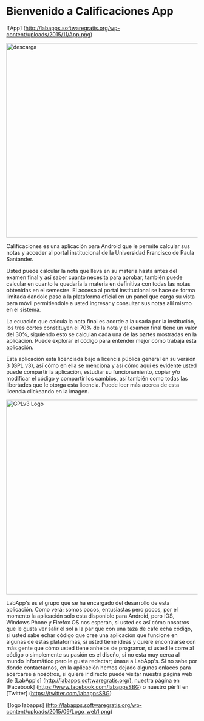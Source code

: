 # Bienvenido a Calificaciones App

![App] (http://labapps.softwaregratis.org/wp-content/uploads/2015/11/App.png)

<a title="Descargar Aplicación" href="https://drive.google.com/file/d/0B32jdr7ql6KnM1psWjVNQVZvVjg/view"><img width="512" alt="descarga" src="http://labapps.softwaregratis.org/wp-content/uploads/2015/11/Descargar.png"/></a>

Calificaciones es una aplicación para Android que le permite calcular sus notas y acceder al portal institucional de la Universidad Francisco de Paula Santander.

Usted puede calcular la nota que lleva en su materia hasta antes del examen final y así saber cuanto necesita para aprobar, también puede calcular en cuanto le quedaría la materia en definitiva con todas las notas obtenidas en el semestre. El acceso al portal institucional se hace de forma limitada dandole paso a la plataforma oficial en un panel que carga su vista para móvil permitiendole a usted ingresar y consultar sus notas allí mismo en el sistema.

La ecuación que calcula la nota final es acorde a la usada por la institución, los tres cortes constituyen el 70% de la nota y el examen final tiene un valor del 30%, siguiendo esto se calculan cada una de las partes mostradas en la aplicación. Puede explorar el código para entender mejor cómo trabaja esta aplicación. 

Esta aplicación esta licenciada bajo a licencia pública general en su versión 3 (GPL v3), así cómo en ella se menciona y así cómo aquí es evidente usted puede compartir la aplicación, estudiar su funcionamiento, copiar y/o modificar el código y compartir los cambios, así también como todas las libertades que le otorga esta licencia. Puede leer más acerca de esta licencia clickeando en la imagen.

<a title="By Free Software Foundation, via Wikimedia Commons" href="http://www.gnu.org/licenses/gpl-3.0.en.html"><img width="512" alt="GPLv3 Logo" src="https://upload.wikimedia.org/wikipedia/commons/thumb/9/93/GPLv3_Logo.svg/512px-GPLv3_Logo.svg.png"/></a>

LabApp's es el grupo que se ha encargado del desarrollo de esta aplicación. Como verá; somos pocos, entusiastas pero pocos, por el momento la aplicación sólo esta disponible para Android, pero iOS, Windows Phone y Firefox OS nos esperan, si usted es así cómo nosotros que le gusta ver salir el sol a la par que con una taza de café echa código, si usted sabe echar código que cree una aplicación que funcione en algunas de estas plataformas, si usted tiene ideas y quiere encontrarse con más gente que cómo usted tiene anhelos de programar, si usted le corre al código o simplemente su pasión es el diseño,  si no esta muy cerca al mundo informático pero le gusta redactar; únase a LabApp's. Si no sabe por donde contactarnos, en la aplicación hemos dejado algunos enlaces para acercarse a nosotros, si quiere ir directo puede visitar nuestra página web de [LabApp's] (http://labapps.softwaregratis.org/), nuestra página en [Facebook] (https://www.facebook.com/labappsSBG) o nuestro pérfil en [Twitter] (https://twitter.com/labappsSBG)

![logo labapps] (http://labapps.softwaregratis.org/wp-content/uploads/2015/09/Logo_web1.png)
